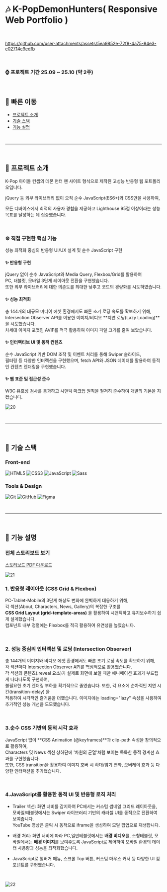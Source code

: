 # 🎶 K-PopDemonHunters( Responsive Web Portfolio )

<br>

https://github.com/user-attachments/assets/5ea9852e-72f8-4a75-84e3-e02714c9edfb

<br>

### ⌚ 프로젝트 기간   25.09 ~ 25.10 (약 2주) 

<br>

## 🧭 빠른 이동

- [프로젝트 소개](#프로젝트-소개)
- [기술 스택](#기술-스택)
- [기능 설명](#기능-설명)

<br>
<hr>
<br>

<a name = "프로젝트-소개"></a>
## 📌 프로젝트 소개

K-Pop 아이돌 컨셉의 데몬 헌터 팬 사이트 형식으로 제작된 고성능 반응형 웹 포트폴리오입니다.

jQuery 등 외부 라이브러리 없이 오직 순수 JavaScript(ES6+)와 CSS만을 사용하여, 

모든 디바이스에서 최적의 사용자 경험을 제공하고 Lighthouse 95점 이상이라는 성능 목표를 달성하는 데 집중했습니다.

<br/>

### ⚙️ 직접 구현한 핵심 기능 
성능 최적화 중심의 반응형 UI/UX 설계 및 순수 JavaScript 구현

#### ✨ 반응형 구현
jQuery 없이 순수 JavaScript와 Media Query, Flexbox/Grid를 활용하여 <br> 
PC, 태블릿, 모바일 3단계 레이아웃 전환을 구현했습니다. <br>
또한 외부 라이브러리에 대한 의존도를 최대한 낮추고 코드의 경량화를 시도하였습니다. <br>

#### ✨ 성능 최적화
총 144개의 대규모 미디어 에셋 환경에서도 빠른 초기 로딩 속도를 확보하기 위해, <br> 
Intersection Observer API를 이용한 이미지/비디오 **지연 로딩(Lazy Loading)**을 시도했습니다. <br>
차세대 이미지 포맷인 AVIF를 적극 활용하여 이미지 파일 크기를 줄여 보았습니다. <br>
  
#### ✨ 인터랙티브 UI 및 동적 컨텐츠
순수 JavaScript 기반 DOM 조작 및 이벤트 처리를 통해 Swiper 슬라이드, <br>
필터링 등 다양한 인터랙션을 구현했으며, fetch API와 JSON 데이터를 활용하여 동적인 컨텐츠 렌더링을 구현했습니다. <br>
  
#### ✨ 웹 표준 및 접근성 준수
W3C 유효성 검사를 통과하고 시맨틱 마크업 원칙을 철저히 준수하여 개발의 기본을 지켰습니다.

![20](https://github.com/user-attachments/assets/ef7e89a9-ee4d-4a56-b0e6-8d91ab4376b9)

<br>
<hr>
<br>


<a name = "기술-스택"></a>
## 📌 기술 스택
### Front-end
![HTML5](https://img.shields.io/badge/HTML5-E34F26?style=for-the-badge&logo=html5&logoColor=white)
![CSS3](https://img.shields.io/badge/CSS3-1572B6?style=for-the-badge&logo=css3&logoColor=white)
![JavaScript](https://img.shields.io/badge/JavaScript-F7DF1E?style=for-the-badge&logo=javascript&logoColor=black)
![Sass](https://img.shields.io/badge/Sass-CC6699?style=for-the-badge&logo=sass&logoColor=white)

### Tools & Design
![Git](https://img.shields.io/badge/Git-F05032?style=for-the-badge&logo=git&logoColor=white)
![GitHub](https://img.shields.io/badge/GitHub-181717?style=for-the-badge&logo=github&logoColor=white)
![Figma](https://img.shields.io/badge/Figma-333333?style=for-the-badge&logo=figma&logoColor=white)


<br>
<hr>
<br>


<a name = "기능-설명"></a>
## 📌 기능 설명

### 전체 스토리보드 보기 <br>
[스토리보드 PDF 다운로드](https://github.com/user-attachments/files/23164465/storyboard.pdf)






![21](https://github.com/user-attachments/assets/79b50ffd-62a6-4fce-b034-64d172bfdbf7)

### 1. 반응형 레이아웃 (CSS Grid & Flexbox)
PC-Tablet-Mobile의 3단계 해상도 변화에 완벽하게 대응하기 위해, <br>
각 섹션(About, Characters, News, Gallery)의 복잡한 구조를 <br>
**CSS Grid Layout (grid-template-areas)** 을 활용하여 시맨틱하고 유지보수하기 쉽게 설계했습니다. <br>
컴포넌트 내부 정렬에는 Flexbox를 적극 활용하여 유연성을 높였습니다. <br>

<br>

### 2. 성능 중심의 인터랙션 및 로딩 (Intersection Observer)
총 144개의 이미지와 비디오 에셋 환경에서도 빠른 초기 로딩 속도를 확보하기 위해,  <br>
각 섹션마다 Intersection Observer API를 핵심적으로 활용했습니다. <br>
각 섹션의 콘텐츠(.reveal 요소)가 실제로 화면에 보일 때만 애니메이션 효과가 부드럽게 나타나도록 구현하여, <br>
불필요한 초기 렌더링 부하를 획기적으로 줄였습니다. 또한, 각 요소에 순차적인 지연 시간(transition-delay) 을 <br>
적용하여 시각적인 즐거움을 더했습니다. 이미지에는 loading="lazy" 속성을 사용하여 추가적인 성능 개선을 도모했습니다. <br>

<br>

### 3.순수 CSS 기반의 동적 시각 효과
JavaScript 없이 **CSS Animation (@keyframes)**과 clip-path 속성을 창의적으로 활용하여,  <br>
Characters 및 News 섹션 상하단에 '차원의 균열'처럼 보이는 독특한 동적 경계선 효과를 구현했습니다.  <br>
또한, CSS transition을 활용하여 이미지 호버 시 확대/밝기 변화, 오버레이 효과 등 다양한 인터랙션을 추가했습니다. <br>

<br>
  
### 4.JavaScript를 활용한 동적 UI 및 반응형 로직 처리
- Trailer 섹션: 화면 너비를 감지하여 PC에서는 커스텀 썸네일 그리드 레이아웃을, <br>
모바일/태블릿에서는 Swiper 라이브러리 기반의 캐러셀 UI를 동적으로 전환하여 보여줍니다. <br>
YouTube 영상은 클릭 시 동적으로 iframe을 생성하여 모달 팝업으로 재생합니다. <br>

- 배경 처리: 화면 너비에 따라 PC,일반테블릿에서는 **배경 비디오**를,
  소형테블릿, 모바일에서는 **배경 이미지**를 보여주도록 JavaScript로 제어하여 모바일 환경의 데이터 사용량과 성능을 최적화했습니다. <br>
  
- JavaScript로 햄버거 메뉴, 스크롤 Top 버튼, 커스텀 마우스 커서 등 다양한 UI 컴포넌트를 구현했습니다.
  
<br>

      
![22](https://github.com/user-attachments/assets/283c4740-144b-4be8-bb29-14bc8e724e64)





